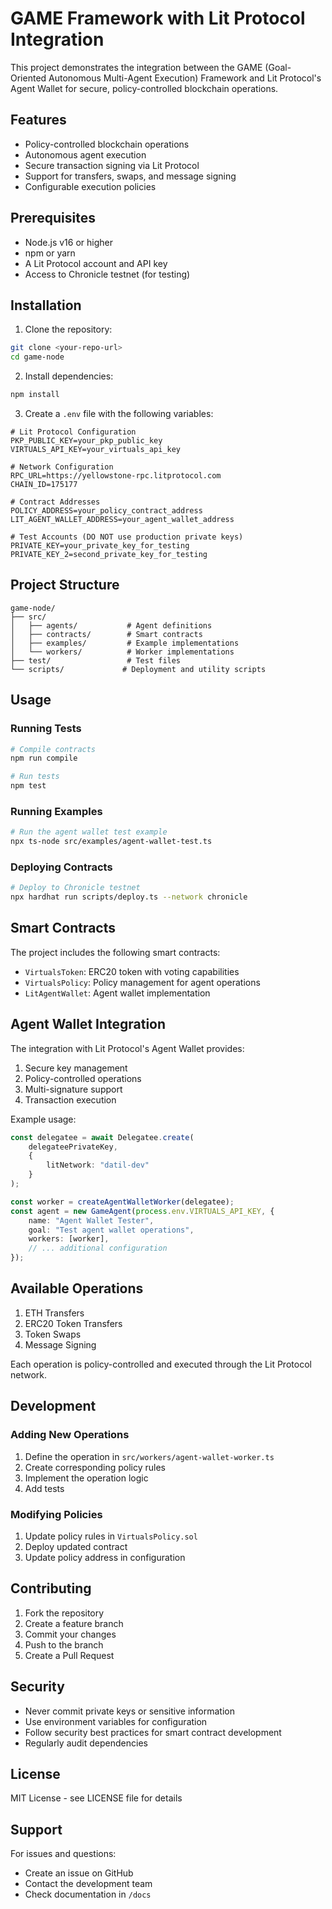 # GAME Framework with Lit Protocol Integration

This project demonstrates the integration between the GAME (Goal-Oriented Autonomous Multi-Agent Execution) Framework and Lit Protocol's Agent Wallet for secure, policy-controlled blockchain operations.

## Features

- Policy-controlled blockchain operations
- Autonomous agent execution
- Secure transaction signing via Lit Protocol
- Support for transfers, swaps, and message signing
- Configurable execution policies

## Prerequisites

- Node.js v16 or higher
- npm or yarn
- A Lit Protocol account and API key
- Access to Chronicle testnet (for testing)

## Installation

1. Clone the repository:
```bash
git clone <your-repo-url>
cd game-node
```

2. Install dependencies:
```bash
npm install
```

3. Create a `.env` file with the following variables:
```env
# Lit Protocol Configuration
PKP_PUBLIC_KEY=your_pkp_public_key
VIRTUALS_API_KEY=your_virtuals_api_key

# Network Configuration
RPC_URL=https://yellowstone-rpc.litprotocol.com
CHAIN_ID=175177

# Contract Addresses
POLICY_ADDRESS=your_policy_contract_address
LIT_AGENT_WALLET_ADDRESS=your_agent_wallet_address

# Test Accounts (DO NOT use production private keys)
PRIVATE_KEY=your_private_key_for_testing
PRIVATE_KEY_2=second_private_key_for_testing
```

## Project Structure

```
game-node/
├── src/
│   ├── agents/           # Agent definitions
│   ├── contracts/        # Smart contracts
│   ├── examples/         # Example implementations
│   └── workers/          # Worker implementations
├── test/                 # Test files
└── scripts/             # Deployment and utility scripts
```

## Usage

### Running Tests

```bash
# Compile contracts
npm run compile

# Run tests
npm test
```

### Running Examples

```bash
# Run the agent wallet test example
npx ts-node src/examples/agent-wallet-test.ts
```

### Deploying Contracts

```bash
# Deploy to Chronicle testnet
npx hardhat run scripts/deploy.ts --network chronicle
```

## Smart Contracts

The project includes the following smart contracts:

- `VirtualsToken`: ERC20 token with voting capabilities
- `VirtualsPolicy`: Policy management for agent operations
- `LitAgentWallet`: Agent wallet implementation

## Agent Wallet Integration

The integration with Lit Protocol's Agent Wallet provides:

1. Secure key management
2. Policy-controlled operations
3. Multi-signature support
4. Transaction execution

Example usage:

```typescript
const delegatee = await Delegatee.create(
    delegateePrivateKey,
    {
        litNetwork: "datil-dev"
    }
);

const worker = createAgentWalletWorker(delegatee);
const agent = new GameAgent(process.env.VIRTUALS_API_KEY, {
    name: "Agent Wallet Tester",
    goal: "Test agent wallet operations",
    workers: [worker],
    // ... additional configuration
});
```

## Available Operations

1. ETH Transfers
2. ERC20 Token Transfers
3. Token Swaps
4. Message Signing

Each operation is policy-controlled and executed through the Lit Protocol network.

## Development

### Adding New Operations

1. Define the operation in `src/workers/agent-wallet-worker.ts`
2. Create corresponding policy rules
3. Implement the operation logic
4. Add tests

### Modifying Policies

1. Update policy rules in `VirtualsPolicy.sol`
2. Deploy updated contract
3. Update policy address in configuration

## Contributing

1. Fork the repository
2. Create a feature branch
3. Commit your changes
4. Push to the branch
5. Create a Pull Request

## Security

- Never commit private keys or sensitive information
- Use environment variables for configuration
- Follow security best practices for smart contract development
- Regularly audit dependencies

## License

MIT License - see LICENSE file for details

## Support

For issues and questions:
- Create an issue on GitHub
- Contact the development team
- Check documentation in `/docs`
